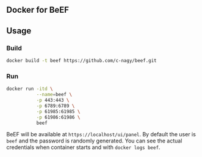 Docker for BeEF
---------------

## Usage

### Build

```sh
docker build -t beef https://github.com/c-nagy/beef.git
```

### Run

```sh
docker run -itd \
           --name=beef \
           -p 443:443 \
           -p 6789:6789 \
           -p 61985:61985 \
           -p 61986:61986 \
           beef
```

BeEF will be available at `https://localhost/ui/panel`. By default the user
is `beef` and the password is randomly generated. You can see the actual
credentials when container starts and with `docker logs beef`.
